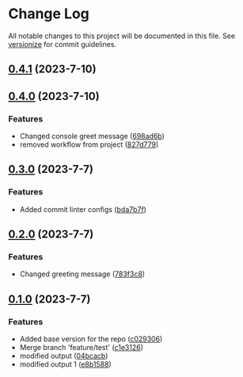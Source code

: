 # Change Log

All notable changes to this project will be documented in this file. See [versionize](https://github.com/versionize/versionize) for commit guidelines.

<a name="0.4.1"></a>
## [0.4.1](https://www.github.com/SMART2016/semantic-versioning/releases/tag/v0.4.1) (2023-7-10)

<a name="0.4.0"></a>
## [0.4.0](https://www.github.com/SMART2016/semantic-versioning/releases/tag/v0.4.0) (2023-7-10)

### Features

* Changed console greet message ([698ad6b](https://www.github.com/SMART2016/semantic-versioning/commit/698ad6b7515847a00bbf18e490e8dfe3429fc0c9))
* removed workflow from project ([827d779](https://www.github.com/SMART2016/semantic-versioning/commit/827d779796ef785266f75cde3f754661d4bdaa91))

<a name="0.3.0"></a>
## [0.3.0](https://www.github.com/SMART2016/semantic-versioning/releases/tag/v0.3.0) (2023-7-7)

### Features

* Added commit linter configs ([bda7b7f](https://www.github.com/SMART2016/semantic-versioning/commit/bda7b7f3ac58f1cf337349663af0cf0ae1722366))

<a name="0.2.0"></a>
## [0.2.0](https://www.github.com/SMART2016/semantic-versioning/releases/tag/v0.2.0) (2023-7-7)

### Features

* Changed greeting message ([783f3c8](https://www.github.com/SMART2016/semantic-versioning/commit/783f3c8912d5bcd4535b2787aadda940fe38740b))

<a name="0.1.0"></a>
## [0.1.0](https://www.github.com/SMART2016/semantic-versioning/releases/tag/v0.1.0) (2023-7-7)

### Features

* Added base version for the repo ([c029306](https://www.github.com/SMART2016/semantic-versioning/commit/c0293066ceee2f66e06366e1c1c8dd5ef84b88c0))
* Merge branch 'feature/test' ([c1e3126](https://www.github.com/SMART2016/semantic-versioning/commit/c1e31269db6a925b65ce64c373c79eee8440c3bc))
* modified output ([04bcacb](https://www.github.com/SMART2016/semantic-versioning/commit/04bcacbac633d19a1937f0aef7fd3f07e3715eae))
* modified output 1 ([e8b1588](https://www.github.com/SMART2016/semantic-versioning/commit/e8b15885ed34ad0ddb943754f9a237627e699a3b))

